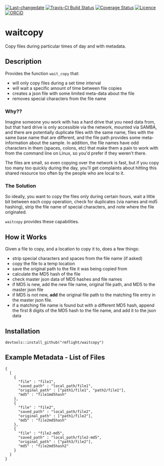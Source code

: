 [![Last-changedate](https://img.shields.io/badge/last%20change-2017--06--14-brightgreen.svg)](https://github.com/rmflight/waitcopy/commits/master) [![Travis-CI Build Status](https://travis-ci.org/rmflight/waitcopy.svg?branch=master)](https://travis-ci.org/rmflight/waitcopy) [![Coverage Status](https://img.shields.io/codecov/c/github/rmflight/waitcopy/master.svg)](https://codecov.io/github/rmflight/waitcopy?branch=master) [![Licence](https://img.shields.io/github/license/mashape/apistatus.svg)](http://choosealicense.com/licenses/mit/) [![ORCiD](https://img.shields.io/badge/orcid-0000--0001--8141--7788-green.svg)](http://orcid.org/0000-0001-8141-7788)

waitcopy
========

Copy files during particular times of day and with metadata.

Description
-----------

Provides the function `wait_copy` that:

-   will only copy files during a set time interval
-   will wait a specific amount of time between file copies
-   creates a json file with some limited meta-data about the file
-   removes special characters from the file name

### Why??

Imagine someone you work with has a hard drive that you need data from, but that hard drive is only accessible via the network, mounted via SAMBA, and there are potentially duplicate files with the same name, files with the same base name that are different, and the file path provides some meta-information about the sample. In addition, the file names have odd characters in them (spaces, colons, etc) that make them a pain to work with from the command line on Linux, so you'd prefer if they weren't there.

The files are small, so even copying over the network is fast, but if you copy too many too quickly during the day, you'll get complaints about hitting this shared resource too often by the people who are local to it.

### The Solution

So ideally, you want to copy the files only during certain hours, wait a little bit between each copy operation, check for duplicates (via names and md5 hashing), strip the file name of special characters, and note where the file originated.

`waitcopy` provides these capabilities.

How it Works
------------

Given a file to copy, and a location to copy it to, does a few things:

-   strip special characters and spaces from the file name (if asked)
-   copy the file to a temp location
-   save the original path to the file it was being copied from
-   calculate the MD5 hash of the file
-   check master json data of MD5 hashes and file names
-   if MD5 is new, add the new file name, original file path, and MD5 to the master json file
-   if MD5 is not new, **add** the original file path to the matching file entry in the master json file.
-   if a matching file name is found but with a different MD5 hash, append the first 8 digits of the MD5 hash to the file name, and add it to the json data

Installation
------------

`devtools::install_github("rmflight/waitcopy")`

Example Metadata - List of Files
--------------------------------

    {
      [ 
        {
          "file" : "file1",
          "saved_path" : "local_path/file1",
          "original_path" : ["path1/file1", "path2/file1"],
          "md5" : "file1md5hash"
        },
        {
          "file" : "file2",
          "saved_path" : "local_path/file2",
          "original_path" : ["path1/file2"],
          "md5" : "file2md5hash"
        },
        {
          "file" : "file2-md5",
          "saved_path" : "local_path/file2-md5",
          "original_path" : ["path3/file2"],
          "md5" : "file2md5hash2"
        }
      ]
    }
